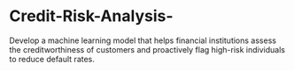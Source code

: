 # Credit-Risk-Analysis-
Develop a machine learning model that helps financial institutions assess the creditworthiness of customers and proactively flag high-risk individuals to reduce default rates.
